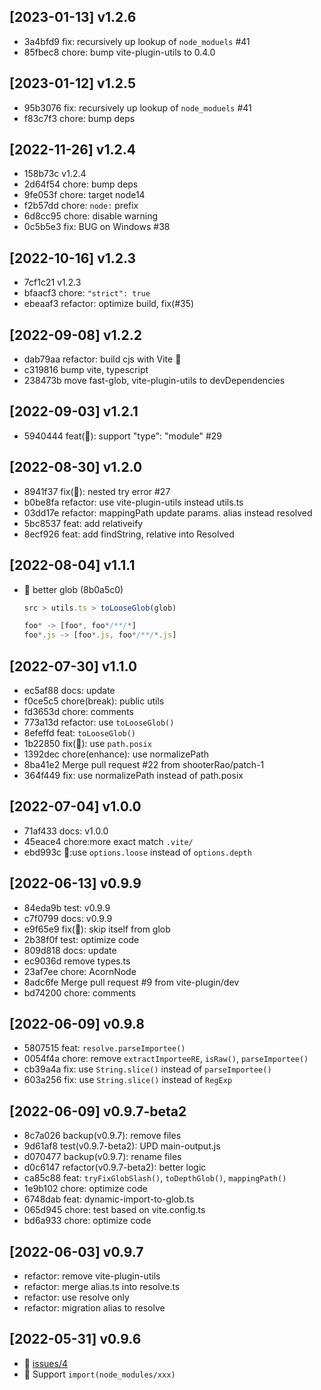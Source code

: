 ## [2023-01-13] v1.2.6

- 3a4bfd9 fix: recursively up lookup of `node_moduels` #41
- 85fbec8 chore: bump vite-plugin-utils to 0.4.0

## [2023-01-12] v1.2.5

- 95b3076 fix: recursively up lookup of `node_moduels` #41
- f83c7f3 chore: bump deps

## [2022-11-26] v1.2.4

- 158b73c v1.2.4
- 2d64f54 chore: bump deps
- 9fe053f chore: target node14
- f2b57dd chore: `node:` prefix
- 6d8cc95 chore: disable warning
- 0c5b5e3 fix: BUG on Windows #38

## [2022-10-16] v1.2.3

- 7cf1c21 v1.2.3
- bfaacf3 chore: `"strict": true`
- ebeaaf3 refactor: optimize build, fix(#35)

## [2022-09-08] v1.2.2

- dab79aa refactor: build cjs with Vite 🌱
- c319816 bump vite, typescript
- 238473b move fast-glob, vite-plugin-utils to devDependencies

## [2022-09-03] v1.2.1

- 5940444 feat(🌱): support "type": "module" #29

## [2022-08-30] v1.2.0

- 8941f37 fix(🐞): nested try error #27
- b0be8fa refactor: use vite-plugin-utils instead utils.ts
- 03dd17e refactor: mappingPath update params. alias instead resolved
- 5bc8537 feat: add relativeify
- 8ecf926 feat: add findString, relative into Resolved

## [2022-08-04] v1.1.1

- 🌱 better glob (8b0a5c0)

  ```js
  src > utils.ts > toLooseGlob(glob)

  foo* -> [foo*, foo*/**/*]
  foo*.js -> [foo*.js, foo*/**/*.js]
  ```

## [2022-07-30] v1.1.0

- ec5af88 docs: update
- f0ce5c5 chore(break): public utils
- fd3653d chore: comments
- 773a13d refactor: use `toLooseGlob()`
- 8efeffd feat: `toLooseGlob()`
- 1b22850 fix(🐞): use `path.posix`
- 1392dec chore(enhance): use normalizePath
- 8ba41e2 Merge pull request #22 from shooterRao/patch-1
- 364f449 fix: use normalizePath instead of path.posix

## [2022-07-04] v1.0.0

- 71af433 docs: v1.0.0
- 45eace4 chore:more exact match `.vite/`
- ebd993c 🚨:use `options.loose` instead of `options.depth`

## [2022-06-13] v0.9.9

- 84eda9b test: v0.9.9
- c7f0799 docs: v0.9.9
- e9f65e9 fix(🐞): skip itself from glob
- 2b38f0f test: optimize code
- 809d818 docs: update
- ec9036d remove types.ts
- 23af7ee chore: AcornNode
- 8adc6fe Merge pull request #9 from vite-plugin/dev
- bd74200 chore: comments

## [2022-06-09] v0.9.8

- 5807515 feat: `resolve.parseImportee()`
- 0054f4a chore: remove `extractImporteeRE`, `isRaw()`, `parseImportee()`
- cb39a4a fix: use `String.slice()` instead of `parseImportee()`
- 603a256 fix: use `String.slice()` instead of `RegExp`

## [2022-06-09] v0.9.7-beta2

- 8c7a026 backup(v0.9.7): remove files
- 9d61af8 test(v0.9.7-beta2): UPD main-output.js
- d070477 backup(v0.9.7): rename files
- d0c6147 refactor(v0.9.7-beta2): better logic
- ca85c88 feat: `tryFixGlobSlash()`, `toDepthGlob()`, `mappingPath()`
- 1e9b102 chore: optimize code
- 6748dab feat: dynamic-import-to-glob.ts
- 065d945 chore: test based on vite.config.ts
- bd6a933 chore: optimize code

## [2022-06-03] v0.9.7

- refactor: remove vite-plugin-utils
- refactor: merge alias.ts into resolve.ts
- refactor: use resolve only
- refactor: migration alias to resolve

## [2022-05-31] v0.9.6

- 🐞 [issues/4](https://github.com/vite-plugin/vite-plugin-dynamic-import/issues/4)
- 🌱 Support `import(node_modules/xxx)`
